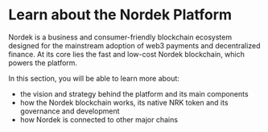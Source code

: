 # Learn about the Nordek Platform

Nordek is a business and consumer-friendly blockchain ecosystem designed for the mainstream adoption of web3 payments and decentralized finance. At its core lies the fast and low-cost Nordek blockchain, which powers the platform.

In this section, you will be able to learn more about:

* the vision and strategy behind the platform and its main components
* how the Nordek blockchain works, its native NRK token and its governance and development
* how Nordek is connected to other major chains
